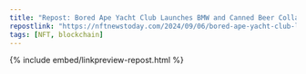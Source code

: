 ```yaml
---
title: "Repost: Bored Ape Yacht Club Launches BMW and Canned Beer Collabs! - NFT News Today"
repostlink: "https://nftnewstoday.com/2024/09/06/bored-ape-yacht-club-launches-bmw-and-canned-beer-collabs/"
tags: [NFT, blockchain]
---
```


{% include embed/linkpreview-repost.html %}
